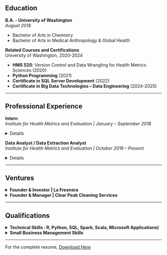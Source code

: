 ## Education

**B.A. - University of Washington**  
_August 2018_  
- Bachelor of Arts in Chemistry  
- Bachelor of Arts in Medical Anthropology & Global Health  

**Related Courses and Certifications**  
University of Washington, 2020-2024  
- **HMS 520**: Version Control and Data Wrangling for Health Metrics Sciences (2020)
- **Python Programming** (2021)
- **Certificate in SQL Server Development** (2022)
- **Certificate in Big Data Technologies – Data Engineering** (2024-2025)

---

## Professional Experience

**Intern**  
_Institute for Health Metrics and Evaluation | January – September 2018_

<details>
  <summary>Details</summary>

- Performed Upper Respiratory Infections & Hearing Loss scientific literature screenings and extractions.

</details>

**Data Analyst / Data Extraction Analyst**  
_Institute for Health Metrics and Evaluation | October 2018 – Present_

<details>
  <summary>Details</summary>

- Conducted ad-hoc analytical work, including vetting data pipelines, creating visualizations, updating legacy code, and developing code for data verification and quality management.  
- Managed and maintained the integrity of large data bins focused on maternal causes (both nonfatal and fatal) and infertility, ensuring data consistency across multiple datasets.  
- Led data landscaping initiatives as part of the MMbRF grant, identifying gaps, inconsistencies, and opportunities for enhanced data reliability in maternal health research.  
- Experience in Scientific Literature and Microdata extractions.  
- Ran, transformed, and developed new procedures for maternal, STI, and Infertility data/code pipelines.  
- Collaborated with cross-functional teams to streamline data collection processes and improve data accuracy through comprehensive validation techniques.  
- Utilized HPC clusters and IDEs for version control and running R, STATA, and Python code.  
- Conducted rigorous data validation and verification processes to enhance the accuracy and trustworthiness of in-house data, aligning with IHME’s standards for high-confidence data.  


</details>

---

## Ventures

<details>
  <summary><strong>Founder & Investor | La Fresnera</strong></summary>
  
_December 2019 – October 2021_  
- Mission-driven startup for the growth of Organic Cacao Farming & Regenerative Agriculture.

</details>

<details>
  <summary><strong>Founder & Manager | Clear Peak Cleaning Services</strong></summary>
  
_December 2023 – Present_  
- Recruited, trained, and supervised a team of cleaning staff, ensuring high standards of service and customer satisfaction.  
- Conducted market analysis to identify growth opportunities and expand the customer base.  
- Managed budgeting, financial planning, and expense management to ensure profitability, while outsourcing administrative duties such as payroll management.  
- Designed and created marketing content for the company website and other platforms.  
- [Visit Clear Peak Cleaning Services](https://clearpeakcleaning.com)  

</details>

---

## Qualifications

<details>
  <summary><strong>Technical Skills : R, Python, SQL, Spark, Scala, Microsoft Applications)</strong></summary>

- **Version Control:** Git, Powershell  
- **Programming Libraries & Tools:**  
  - **R**: dplyr, tidyverse, plyr, devtools, ggplot2, data.table, DT
  - **Python**: NumPy, SciPy, Pandas  
  - Tools: Jupyter Lab, R Studio, Anaconda, SSMS, Visual Studio/Code  
  - Platforms: GHDx, PubMed, Canva, Squarespace UX, Gusto, BookingKoala, Mailchimp, Adobe graphic design apps  

</details>

<details>
  <summary><strong>Small Business Management Skills</strong></summary>

- Experience in entrepreneurship, operations, and employee & client relations.

</details>

---

For the complete resume, [Download Here](link-to-your-resume.pdf)
